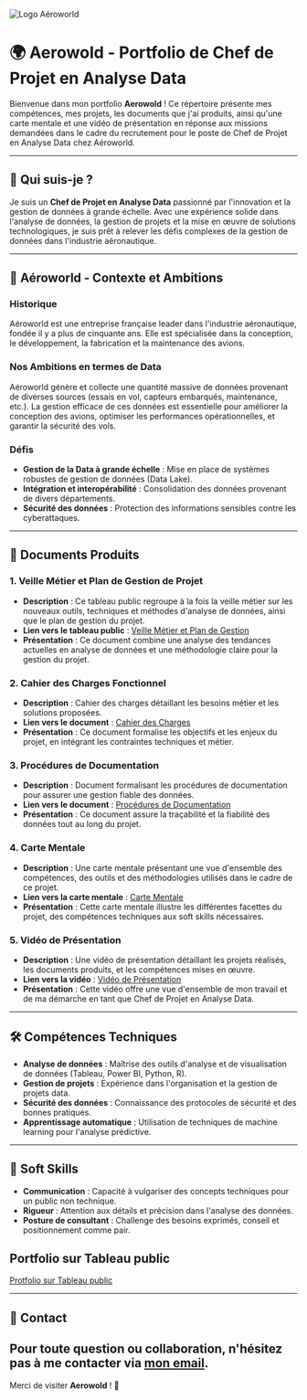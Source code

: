 ![Logo Aéroworld](images/Logo.png)

# 🌍 **Aerowold - Portfolio de Chef de Projet en Analyse Data**


Bienvenue dans mon portfolio **Aerowold** ! Ce répertoire présente mes compétences, mes projets, les documents que j'ai produits, ainsi qu'une carte mentale et une vidéo de présentation en réponse aux missions demandées dans le cadre du recrutement pour le poste de Chef de Projet en Analyse Data chez Aéroworld.

---

## 🚀 **Qui suis-je ?**

Je suis un **Chef de Projet en Analyse Data** passionné par l'innovation et la gestion de données à grande échelle. Avec une expérience solide dans l'analyse de données, la gestion de projets et la mise en œuvre de solutions technologiques, je suis prêt à relever les défis complexes de la gestion de données dans l'industrie aéronautique.

---

## 🏢 **Aéroworld - Contexte et Ambitions**

### **Historique**
Aéroworld est une entreprise française leader dans l'industrie aéronautique, fondée il y a plus de cinquante ans. Elle est spécialisée dans la conception, le développement, la fabrication et la maintenance des avions.

### **Nos Ambitions en termes de Data**
Aéroworld génère et collecte une quantité massive de données provenant de diverses sources (essais en vol, capteurs embarqués, maintenance, etc.). La gestion efficace de ces données est essentielle pour améliorer la conception des avions, optimiser les performances opérationnelles, et garantir la sécurité des vols.

### **Défis**
- **Gestion de la Data à grande échelle** : Mise en place de systèmes robustes de gestion de données (Data Lake).
- **Intégration et interopérabilité** : Consolidation des données provenant de divers départements.
- **Sécurité des données** : Protection des informations sensibles contre les cyberattaques.

---

## 📂 **Documents Produits**

### 1. **Veille Métier et Plan de Gestion de Projet**
- **Description** : Ce tableau public regroupe à la fois la veille métier sur les nouveaux outils, techniques et méthodes d'analyse de données, ainsi que le plan de gestion du projet.
- **Lien vers le tableau public** : [Veille Métier et Plan de Gestion](https://public.tableau.com/app/profile/lahlal.rouabah/viz/veille_et_plan/Histoire?publish=yes)
- **Présentation** : Ce document combine une analyse des tendances actuelles en analyse de données et une méthodologie claire pour la gestion du projet.

### 2. **Cahier des Charges Fonctionnel**
- **Description** : Cahier des charges détaillant les besoins métier et les solutions proposées.
- **Lien vers le document** : [Cahier des Charges](documents/cahier_des_charges.pptx)
- **Présentation** : Ce document formalise les objectifs et les enjeux du projet, en intégrant les contraintes techniques et métier.

### 3. **Procédures de Documentation**
- **Description** : Document formalisant les procédures de documentation pour assurer une gestion fiable des données.
- **Lien vers le document** : [Procédures de Documentation](documents/Procedures_documentation.pdf)
- **Présentation** : Ce document assure la traçabilité et la fiabilité des données tout au long du projet.

### 4. **Carte Mentale**
- **Description** : Une carte mentale présentant une vue d'ensemble des compétences, des outils et des méthodologies utilisés dans le cadre de ce projet.
- **Lien vers la carte mentale** : [Carte Mentale](documents/Carte_mentale.pdf)
- **Présentation** : Cette carte mentale illustre les différentes facettes du projet, des compétences techniques aux soft skills nécessaires.

### 5. **Vidéo de Présentation**
- **Description** : Une vidéo de présentation détaillant les projets réalisés, les documents produits, et les compétences mises en œuvre.
- **Lien vers la vidéo** : [Vidéo de Présentation](documents/video_presentation.mp4)
- **Présentation** : Cette vidéo offre une vue d'ensemble de mon travail et de ma démarche en tant que Chef de Projet en Analyse Data.

---

## 🛠️ **Compétences Techniques**

- **Analyse de données** : Maîtrise des outils d'analyse et de visualisation de données (Tableau, Power BI, Python, R).
- **Gestion de projets** : Expérience dans l'organisation et la gestion de projets data.
- **Sécurité des données** : Connaissance des protocoles de sécurité et des bonnes pratiques.
- **Apprentissage automatique** : Utilisation de techniques de machine learning pour l'analyse prédictive.

---

## 🌟 **Soft Skills**

- **Communication** : Capacité à vulgariser des concepts techniques pour un public non technique.
- **Rigueur** : Attention aux détails et précision dans l'analyse des données.
- **Posture de consultant** : Challenge des besoins exprimés, conseil et positionnement comme pair.

##  **Portfolio sur Tableau public**

[Protfolio sur Tableau public](https://public.tableau.com/app/profile/lahlal.rouabah/viz/Portfolio_17418220788280/Tableaudebord?publish=yes)

---

## 📧 **Contact**

Pour toute question ou collaboration, n'hésitez pas à me contacter via [mon email](mailto:lahlal.rouabah@gmail.com).
---

Merci de visiter **Aerowold** ! 🚀
